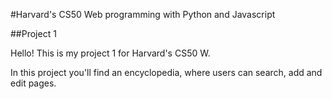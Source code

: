 #Harvard's CS50 Web programming with Python and Javascript

##Project 1 

Hello! This is my project 1 for Harvard's CS50 W.

In this project you'll find an encyclopedia, where users can search, add and edit pages.